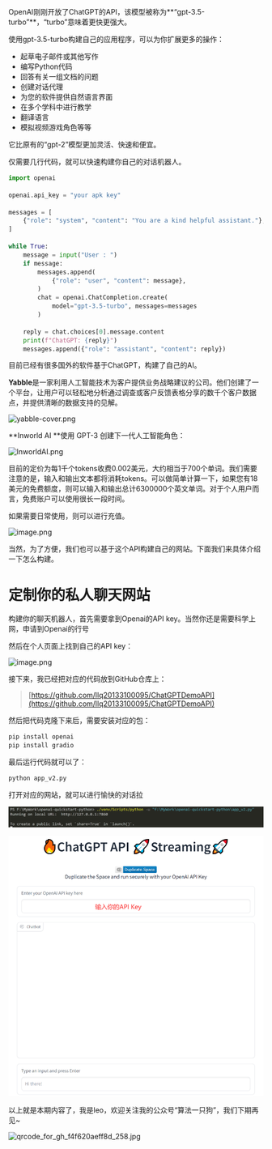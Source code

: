 OpenAI刚刚开放了ChatGPT的API，该模型被称为**“gpt-3.5-turbo”**，“turbo”意味着更快更强大。

使用gpt-3.5-turbo构建自己的应用程序，可以为你扩展更多的操作：

- 起草电子邮件或其他写作 
- 编写Python代码 
- 回答有关一组文档的问题 
- 创建对话代理 
- 为您的软件提供自然语言界面 
- 在多个学科中进行教学 
- 翻译语言 
- 模拟视频游戏角色等等 

它比原有的“gpt-2”模型更加灵活、快速和便宜。

仅需要几行代码，就可以快速构建你自己的对话机器人。
```python
import openai

openai.api_key = "your apk key"

messages = [
    {"role": "system", "content": "You are a kind helpful assistant."},
]

while True:
    message = input("User : ")
    if message:
        messages.append(
            {"role": "user", "content": message},
        )
        chat = openai.ChatCompletion.create(
            model="gpt-3.5-turbo", messages=messages
        )
    
    reply = chat.choices[0].message.content
    print(f"ChatGPT: {reply}")
    messages.append({"role": "assistant", "content": reply})
```

目前已经有很多国外的软件基于ChatGPT，构建了自己的AI。

**Yabble**是一家利用人工智能技术为客户提供业务战略建议的公司。他们创建了一个平台，让用户可以轻松地分析通过调查或客户反馈表格分享的数千个客户数据点，并提供清晰的数据支持的见解。

![yabble-cover.png](https://cdn.nlark.com/yuque/0/2023/png/29330410/1677902913536-e3d6dd11-a442-4b32-9e05-d99888e0dbb6.png#clientId=u24bb8bae-ee75-4&from=paste&height=420&id=udfd7b715&originHeight=840&originWidth=840&originalType=binary&ratio=1.2000000476837158&rotation=0&showTitle=false&size=9681&status=done&style=none&taskId=u372eaf4a-2d04-4fa7-ba57-45ff452c443&title=&width=420)

**Inworld AI **使用 GPT-3 创建下一代人工智能角色：

![InworldAI.png](https://cdn.nlark.com/yuque/0/2023/png/29330410/1677902906983-37c8260c-2889-4eca-895c-c0beaeb84257.png#clientId=u24bb8bae-ee75-4&from=paste&height=825&id=u9ad532c1&originHeight=1650&originWidth=1650&originalType=binary&ratio=1.2000000476837158&rotation=0&showTitle=false&size=56277&status=done&style=none&taskId=u6f3b678b-d37e-4c3b-9f46-e710be4d075&title=&width=825)

目前的定价为每1千个tokens收费0.002美元，大约相当于700个单词。我们需要注意的是，输入和输出文本都将消耗tokens。可以做简单计算一下，如果您有18美元的免费额度，则可以输入和输出总计6300000个英文单词。对于个人用户而言，免费账户可以使用很长一段时间。

如果需要日常使用，则可以进行充值。

![image.png](https://cdn.nlark.com/yuque/0/2023/png/29330410/1677902520085-83672652-650e-4317-9dd7-bf3156c7a5ed.png#averageHue=%23fbfbfb&clientId=u24bb8bae-ee75-4&from=paste&height=587&id=u41b2ccc2&originHeight=1174&originWidth=3721&originalType=binary&ratio=1.2000000476837158&rotation=0&showTitle=false&size=107009&status=done&style=none&taskId=u137865a9-f663-4981-8eee-686c8bd12aa&title=&width=1860.5)

当然，为了方便，我们也可以基于这个API构建自己的网站。下面我们来具体介绍一下怎么构建。

# 定制你的私人聊天网站
构建你的聊天机器人，首先需要拿到Openai的API key。当然你还是需要科学上网，申请到Openai的行号

然后在个人页面上找到自己的API key：

![image.png](https://cdn.nlark.com/yuque/0/2023/png/29330410/1677901530035-4e07f42c-e937-4fde-a78b-a3ba9ddc10fc.png#averageHue=%23fefdfd&clientId=u24bb8bae-ee75-4&from=paste&height=530&id=uccdbdd86&originHeight=1060&originWidth=3777&originalType=binary&ratio=1.2000000476837158&rotation=0&showTitle=false&size=206129&status=done&style=none&taskId=ubcc1ff67-d536-4f91-97e4-72b1b7d4e4f&title=&width=1888.5)

接下来，我已经把对应的代码放到GitHub仓库上：
> [https://github.com/llq20133100095/ChatGPTDemoAPI](https://github.com/llq20133100095/ChatGPTDemoAPI)


然后把代码克隆下来后，需要安装对应的包：
```bash
pip install openai
pip install gradio
```

最后运行代码就可以了：
```python
python app_v2.py
```

打开对应的网站，就可以进行愉快的对话拉

[![](https://github.com/llq20133100095/ChatGPTDemoAPI/raw/main/pictures/QQ%E6%88%AA%E5%9B%BE20230304110600.png#from=url&id=NJBzJ&originHeight=179&originWidth=2183&originalType=binary&ratio=1.2000000476837158&rotation=0&showTitle=false&status=done&style=none&title=)](https://github.com/llq20133100095/ChatGPTDemoAPI/blob/main/pictures/QQ%E6%88%AA%E5%9B%BE20230304110600.png)

[![](https://github.com/llq20133100095/ChatGPTDemoAPI/raw/main/pictures/%E4%BC%81%E4%B8%9A%E5%BE%AE%E4%BF%A1%E6%88%AA%E5%9B%BE_16778992443380.png#from=url&id=SgP7h&originHeight=1723&originWidth=1688&originalType=binary&ratio=1.2000000476837158&rotation=0&showTitle=false&status=done&style=none&title=)](https://github.com/llq20133100095/ChatGPTDemoAPI/blob/main/pictures/%E4%BC%81%E4%B8%9A%E5%BE%AE%E4%BF%A1%E6%88%AA%E5%9B%BE_16778992443380.png)

以上就是本期内容了，我是leo，欢迎关注我的公众号“算法一只狗”，我们下期再见~

![qrcode_for_gh_f4f620aeff8d_258.jpg](https://cdn.nlark.com/yuque/0/2023/jpeg/29330410/1677903247245-ba312e2c-42c3-4105-b558-386f0349e6f1.jpeg#averageHue=%23a6a4a3&clientId=u24bb8bae-ee75-4&from=paste&height=297&id=u5e05f21f&originHeight=258&originWidth=258&originalType=binary&ratio=1.2000000476837158&rotation=0&showTitle=false&size=27597&status=done&style=none&taskId=uce0140d5-e617-4c2d-92d3-2b9da0da986&title=&width=297)
